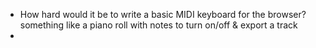 - How hard would it be to write a basic MIDI keyboard for the browser? something like a piano roll with notes to turn on/off & export a track
- 